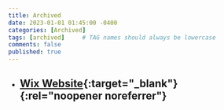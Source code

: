 ```yaml
---
title: Archived
date: 2023-01-01 01:45:00 -0400
categories: [Archived]
tags: [archived]     # TAG names should always be lowercase
comments: false
published: true
---
```


* ## [Wix Website](https://manage.wix.com/studio/sites?viewId=all-items-view){:target="_blank"}{:rel="noopener noreferrer"}